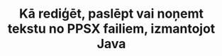 ---
############################# Static ############################
layout: "auto-gen-gist"
draft: false
path: "lv/redaction/java/text/ppsx"
otherformats: CSV DOC DOCM DOCX DOT DOTM DOTX PDF POT POTM PPS PPSM PPT PPTM PPTX RTF XLS XLSM XLSX XLT XLTM XLTX  

############################# Head ############################
head_title: "Redakts PPSX Teksts, izmantojot precīzu frāzi/regulāro izteiksmi Java"
head_description: "GroupDocs.Redaction s Java API ļauj izstrādātājiem rediģēt tekstu no PDF DOC DOCX RTF XLSX CSV PPT PPTX & attēlus, izmantojot precīzu frāzi vai regulāru izteiksmi Java"

############################# Header ############################
title: "Kā rediģēt, paslēpt vai noņemt tekstu no PPSX failiem, izmantojot Java"
description: "GroupDocs.Redaction s Java API ļauj rediģēt, paslēpt vai noņemt sensitīvu tekstu no tekstapstrādes dokumentiem, darblapām, prezentācijām, PDF s & attēliem."

################### SubMenu/Download Button #####################
button:
    enable: true

############################# About ############################
about:
    enable: true
    title: "Kas ir teksta redakcija?"
    content: |
        Teksta redakcija ir process, kurā tiek noņemts konfidenciāls vai nevēlams teksts vai informācija no digitālajiem dokumentiem, atstājot neskartu pārējo dokumentu vai rindkopu, kas satur to. Redakcijas palīdz lietotājiem, kā arī organizācijai aizsargāt savu sensitīvo informāciju, paslēpjot vai neatgriezeniski noņemot to. Izmantojot GroupDocs.Redaction Java API lietotāji tagad var rediģēt, paslēpt vai noņemt sensitīvu tekstu no tekstapstrādes dokumentiem, darblapām, prezentācijām, PDF un rastra attēlu failiem. API piedāvā plašu iespēju un metožu klāstu privātās informācijas redakcijai dokumentos. Tā atbalsta meklēšanu un rediģēšanu, izmantojot precīzu atbilstību vai regulāras izteiksmes, Izmantojiet teksta (atbrīvojuma kodus) vai grafiskos (krāsainos taisnstūrus) redakcijas un daudz ko citu. Tātad, kāpēc ne pamēģināt un automatizēt dokumentu redakcijas procesu, lejupielādējot API un izpētīt tās pamata un uzlabotas funkcijas. 

############################# Steps ############################
steps:
    enable: true
    block:
    - title_left: "Reakts PPSX precīza frāze Java"
      content_left: |
        GroupDocs.Redaction ļauj viegli rediģēt sensitīvus vai privātus datus no jūsu dokumentiem. Vispopulārākais redakcijas gadījums ir teksta noņemšana no dokumenta. 

        Šo kodu var izmantot, lai lietotu teksta redakciju konkrētai dokumenta daļai, izmantojot precīzu frāzi. Tas ļauj lietotājiem aizstāt personīgo precīzu frāzi “Michal Clark” ar personīgo (vai jebkuru atbrīvojuma kodu),

      title_right: "Noņemt sensitīvus datus no PPSX"
      content_right: |
        * Izveidot [Redactor](https://apireference.groupdocs.com/redaction/java/com.groupdocs.redaction/Redactor) klases un augšupielādēt PPSX faila instanci
        * Zvanu Redactor.Apply metodi ar jaunu instanci exactPhraseredAction klases
        * Zvanu redactor.save metode ar objektu [exactPhraseredAction](https://apireference.groupdocs.com/redaction/java/com.groupdocs.redaction.redactions/ExactPhraseRedaction)
        * Zvaniet redactor.save metodi, lai saglabātu izmaiņas 

      gisthash: "3202859fc19b5dfd14e8f073b70a18f8"
      gistfile: "redactexactphrase.java"
      
    - title_left: "Reģistrjutīga teksta redakcija PPSX"
      content_left: |
        Šis piemērs ļauj lietotājiem veikt precīzu frāzes reģistrjutīgu redakciju, lai noņemtu vai paslēptu konkrētu teksta patrona dokumentā. Pēc noklusējuma precīzas frāzes meklēšana ir reģistrjutīga. 
        
      title_right: "Veikt reģistrjutīgu redakciju, izmantojot Java"
      content_right: |
        * Izveidot [Redactor](https://apireference.groupdocs.com/redaction/java/com.groupdocs.redaction/Redactor) klases un augšupielādēt PPSX faila instanci
        * Zvanu Redactor.Apply metodi ar jaunu instanci exactPhraseredAction klases
        * Zvanu redactor.save metode ar objektu [exactPhraseredAction](https://apireference.groupdocs.com/redaction/java/com.groupdocs.redaction.redactions/ExactPhraseRedaction)
        * Zvaniet redactor.save metodi, lai saglabātu izmaiņas 
        
      gisthash: "a43e3ce358f93df92373b5441bc579fb"
      gistfile: "casesensitiveredaction.java"

    - title_left: "Realizēt tekstu PPSX, izmantojot krāsu lodziņu"
      content_left: |
        Tā vietā, lai noņemtu redakcijas tekstu vai ievietotu virkni tur, ir iespējams arī ievietot krāsu lodziņu virs redakcijas teksta. Šādā gadījumā saskaņotais teksts tiks noņemts un uz redakta teksta tiks novietots krāsains taisnstūris.
        
      title_right: "Izmantojiet krāsu lodziņu, lai noņemtu tekstu Java"
      content_right: |
        * Izveidot [Redactor](https://apireference.groupdocs.com/redaction/java/com.groupdocs.redaction/Redactor) klases un augšupielādēt PPSX faila instanci
        * Zvanu Redactor.Apply metodi ar jaunu instanci exactPhraseredAction klases
        * Zvanu redactor.save metode ar objektu [exactPhraseredAction](https://apireference.groupdocs.com/redaction/java/com.groupdocs.redaction.redactions/ExactPhraseRedaction)
        * Zvaniet redactor.save metodi, lai saglabātu izmaiņas 
        
      gisthash: "6d83e791388b6834a372dc90f4b455f6"
      gistfile: "redacttextusingcolorbox.java"

    - title_left: "Sistēmas prasības"
      content_left: |
        GroupDocs.Redaction for Java API tiek atbalstīti visās galvenajās platformās un operētājsistēmās. Lai iegūtu pilnīgu sistēmas prasību rokasgrāmatu, lūdzu, apmeklējiet [sistēmas prasības](https://docs.groupdocs.com/redaction/java/system-requirements) Pirms izpildāt zemāk norādīto kodu, lūdzu, pārliecinieties, ka jūsu sistēmā ir uzstādīti šādi priekšnoteikumi:
        * Operētājsistēmas: Microsoft Windows, Linux, Mac OS
        * Attīstības vide: NetBeans, Intellij IDEA, Eclipse utt
        * Java Runtime Environment: J2SE 6.0 un augstāk
        * Iegūstiet jaunāko GroupDocs.Redaction for Java versiju no [Maven](https://repository.groupdocs.com/webapp/#/artifacts/browse/tree/General/repo/com/groupdocs/groupdocs-redaction)
        
      title_right: "Kāpēc izmantot GroupDocs.Redaction"
      content_right: |
        * Ļaut lietotājiem pievienot pielāgotus dokumentu formātus un redakcijas tipus
        * Lai noņemtu sensitīvu informāciju, nav nepieciešama papildu programmatūra
        * Spēja iestatīt lappušu diapazona renderēšanas dokumentu kā PDF
        * Vienkāršs veids, kā rediģēt dažāda veida metadatus: autora vārdu, versiju, nosaukumu, tēmu, aprakstu un daudz ko citu
        * Dokumenta informācijas ieguve - faila tips, lappušu skaits u.c.

############################# Demos ############################
demos:
    enable: true
############################# More Formats ############################
more_formats:
    enable: true

############################# Back to top ###############################
back_to_top:
    enable: true
---